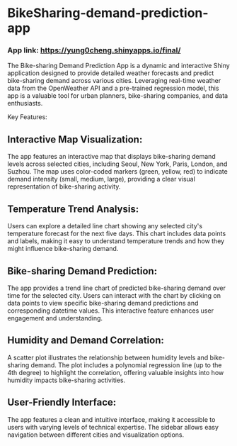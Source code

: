 # BikeSharing-demand-prediction-app
### App link: https://yung0cheng.shinyapps.io/final/

The Bike-sharing Demand Prediction App is a dynamic and interactive Shiny application designed to provide detailed weather forecasts and predict bike-sharing demand across various cities. Leveraging real-time weather data from the OpenWeather API and a pre-trained regression model, this app is a valuable tool for urban planners, bike-sharing companies, and data enthusiasts.

Key Features:

## Interactive Map Visualization:

The app features an interactive map that displays bike-sharing demand levels across selected cities, including Seoul, New York, Paris, London, and Suzhou. The map uses color-coded markers (green, yellow, red) to indicate demand intensity (small, medium, large), providing a clear visual representation of bike-sharing activity.

## Temperature Trend Analysis:

Users can explore a detailed line chart showing any selected city's temperature forecast for the next five days. This chart includes data points and labels, making it easy to understand temperature trends and how they might influence bike-sharing demand.

## Bike-sharing Demand Prediction:

The app provides a trend line chart of predicted bike-sharing demand over time for the selected city. Users can interact with the chart by clicking on data points to view specific bike-sharing demand predictions and corresponding datetime values. This interactive feature enhances user engagement and understanding.

## Humidity and Demand Correlation:

A scatter plot illustrates the relationship between humidity levels and bike-sharing demand. The plot includes a polynomial regression line (up to the 4th degree) to highlight the correlation, offering valuable insights into how humidity impacts bike-sharing activities.

## User-Friendly Interface:

The app features a clean and intuitive interface, making it accessible to users with varying levels of technical expertise. The sidebar allows easy navigation between different cities and visualization options.
